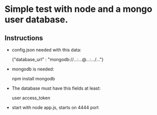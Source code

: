 Simple test with node and a mongo user database.
==============

Instructions
------

- config.json needed with this data:

  {"database_url" : "mongodb://...:...@...:.../..."}

- mongodb is needed: 
  
  npm install mongodb

- The database must have this fields at least:

  user
  access_token

- start with node app.js, starts on 4444 port
